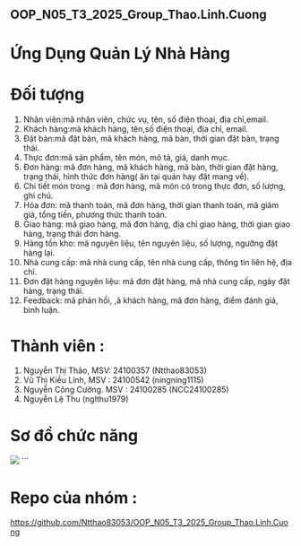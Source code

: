 ## OOP_N05_T3_2025_Group_Thao.Linh.Cuong
# Ứng Dụng Quản Lý Nhà Hàng
# Đối tượng

1. Nhân viên:mã nhân viên, chức vụ, tên, số điện thoại, địa chỉ,email.
2. Khách hàng:mã khách hàng, tên,số điện thoại, địa chỉ, email.
3. Đặt bàn:mã đặt bàn, mã khách hàng, mã bàn, thời gian đặt bàn, trạng thái.
4. Thực đơn:mã sản phẩm, tên món, mô tả, giá, danh mục.
5. Đơn hàng:  mã đơn hàng, mã khách hàng, mã bàn, thời gian đặt hàng, trạng thái, hình thức đơn hàng( ăn tại quán hay đặt mang về).
6. Chi tiết món trong : mã đơn hàng, mã món có trong thực đơn, số lượng, ghi chú. 
7. Hóa đơn: mã thanh toán, mã đơn hàng, thời gian thanh toán, mã giảm giá, tổng tiền, phương thức thanh toán.
8. Giao hàng: mã giao hàng, mã đơn hàng, địa chỉ giao hàng, thời gian giao hàng, trạng thái đơn hàng.
9. Hàng tồn kho: mã nguyên liệu, tên nguyên liệu, số lượng, ngưỡng đặt hàng lại.
10. Nhà cung cấp: mã nhà cung cấp, tên nhà cung cấp, thông tin liên hệ, địa chỉ.
11. Đơn đặt hàng nguyên liệu: mã đơn đặt hàng, mã nhà cung cấp, ngày đặt hàng, trạng thái. 
12. Feedback: mã phản hồi, ,ã khách hàng, mã đơn hàng, điểm đánh giá, bình luận.  

# Thành viên :  
1. Nguyễn Thị Thảo, MSV: 24100357 (Ntthao83053)
2. Vũ Thị Kiều Linh, MSV : 24100542 (ningning1115)
3. Nguyễn Công Cường. MSV : 24100285 (NCC24100285)
4. Nguyễn Lệ Thu (nglthu1979)
# Sơ đồ chức năng
<img src = "Untitled.png">
   ```

# Repo của nhóm : 

https://github.com/Ntthao83053/OOP_N05_T3_2025_Group_Thao.Linh.Cuong
